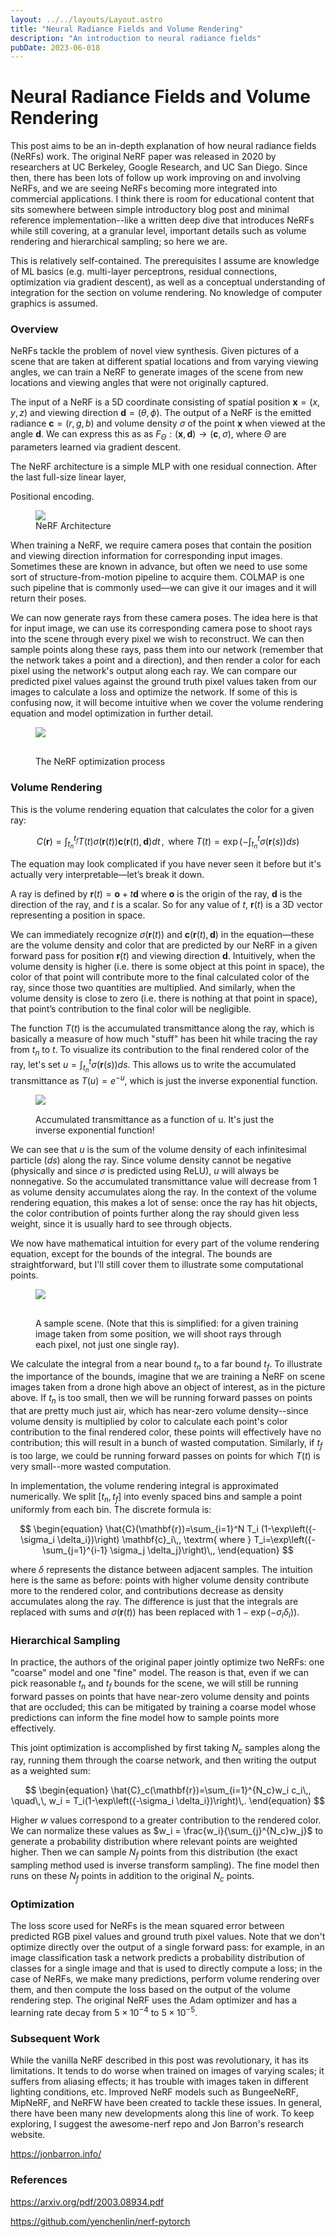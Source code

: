 ```yaml
---
layout: ../../layouts/Layout.astro
title: "Neural Radiance Fields and Volume Rendering"
description: "An introduction to neural radiance fields"
pubDate: 2023-06-018
---
```


# Neural Radiance Fields and Volume Rendering

This post aims to be an in-depth explanation of how neural radiance fields (NeRFs) work. The original NeRF paper was released in 2020 by researchers at UC Berkeley, Google Research, and UC San Diego. Since then, there has been lots of follow up work improving on and involving NeRFs, and we are seeing NeRFs becoming more integrated into commercial applications. I think there is room for educational content that sits somewhere between simple introductory blog post and minimal reference implementation--like a written deep dive that introduces NeRFs while still covering, at a granular level, important details such as volume rendering and hierarchical sampling; so here we are.

This is relatively self-contained. The prerequisites I assume are knowledge of ML basics (e.g. multi-layer perceptrons, residual connections, optimization via gradient descent), as well as a conceptual understanding of integration for the section on volume rendering. No knowledge of computer graphics is assumed.

### Overview

NeRFs tackle the problem of novel view synthesis. Given pictures of a scene that are taken at different spatial locations and from varying viewing angles, we can train a NeRF to generate images of the scene from new locations and viewing angles that were not originally captured.

The input of a NeRF is a 5D coordinate consisting of spatial position $\textbf{x} = (x,y,z)$ and viewing direction $\textbf{d} = (\theta, \phi)$. The output of a NeRF is the emitted radiance $\mathbf{c} =(r,g,b)$ and volume density $\sigma$ of the point $\textbf{x}$ when viewed at the angle $\textbf{d}$. We can express this as as $F_{\Theta} : (\textbf{x}, \textbf{d}) \rightarrow (\textbf{c}, \sigma)$, where $\Theta$ are parameters learned via gradient descent.

The NeRF architecture is a simple MLP with one residual connection. After the last full-size linear layer,

Positional encoding.

<figure>
  <img src="/images/nerfs/nerf-architecture.png">
  <figcaption>NeRF Architecture</figcaption>
</figure>

When training a NeRF, we require camera poses that contain the position and viewing direction information for corresponding input images. Sometimes these are known in advance, but often we need to use some sort of structure-from-motion pipeline to acquire them. COLMAP is one such pipeline that is commonly used—we can give it our images and it will return their poses.

We can now generate rays from these camera poses. The idea here is that for input image, we can use its corresponding camera pose to shoot rays into the scene through every pixel we wish to reconstruct. We can then sample points along these rays, pass them into our network (remember that the network takes a point and a direction), and then render a color for each pixel using the network's output along each ray. We can compare our predicted pixel values against the ground truth pixel values taken from our images to calculate a loss and optimize the network. If some of this is confusing now, it will become intuitive when we cover the volume rendering equation and model optimization in further detail.

<figure>
  <img src="/images/nerfs/nerf-figure2.png">
  <figcaption style="margin-top: 30px;">The NeRF optimization process</figcaption>
</figure>

### Volume Rendering

This is the volume rendering equation that calculates the color for a given ray:

$$
\begin{equation}
C(\mathbf{r}) = \int_{t_n}^{t_f}T(t)\sigma(\mathbf{r}(t))\mathbf{c}(\mathbf{r}(t),\mathbf{d})dt\,, \textrm{ where }
T(t) = \exp \left({-\int_{t_n}^{t}\sigma(\mathbf{r}(s))ds}\right)
\end{equation}
$$

The equation may look complicated if you have never seen it before but it's actually very interpretable—let’s break it down.

A ray is defined by $\textbf{r}(t) = \textbf{o} + t\textbf{d}$ where $\textbf{o}$ is the origin of the ray, $\textbf{d}$ is the direction of the ray, and $t$ is a scalar. So for any value of $t$, $\textbf{r}(t)$ is a 3D vector representing a position in space.

We can immediately recognize $\sigma(\textbf{r}(t))$ and $\textbf{c}(\textbf{r}(t), \textbf{d})$ in the equation—these are the volume density and color that are predicted by our NeRF in a given forward pass for position $\textbf{r}(t)$ and viewing direction $\textbf{d}$. Intuitively, when the volume density is higher (i.e. there is some object at this point in space), the color of that point will contribute more to the final calculated color of the ray, since those two quantities are multiplied. And similarly, when the volume density is close to zero (i.e. there is nothing at that point in space), that point’s contribution to the final color will be negligible.

The function $T(t)$ is the accumulated transmittance along the ray, which is basically a measure of how much "stuff" has been hit while tracing the ray from $t_n$ to $t$. To visualize its contribution to the final rendered color of the ray, let's set $u = \int_{t_n}^{t}\sigma(\mathbf{r}(s))ds$. This allows us to write the accumulated transmittance as $T(u) = e^{-u}$, which is just the inverse exponential function.

<figure>
  <img src="/images/nerfs/e^-x.png">
  <figcaption style="margin-top: 15px;">Accumulated transmittance as a function of u. It's just the inverse exponential function!</figcaption>
</figure>

We can see that $u$ is the sum of the volume density of each infinitesimal particle ($ds$) along the ray. Since volume density cannot be negative (physically and since $\sigma$ is predicted using ReLU), $u$ will always be nonnegative. So the accumulated transmittance value will decrease from 1 as volume density accumulates along the ray. In the context of the volume rendering equation, this makes a lot of sense: once the ray has hit objects, the color contribution of points further along the ray should given less weight, since it is usually hard to see through objects.

We now have mathematical intuition for every part of the volume rendering equation, except for the bounds of the integral. The bounds are straightforward, but I'll still cover them to illustrate some computational points.

<figure>
  <img src="/images/nerfs/nerf-scene.001.png">
  <figcaption style="margin-top: 30px;">A sample scene. (Note that this is simplified: for a given training image taken from some position, we will shoot rays through each pixel, not just one single ray).</figcaption>
</figure>

We calculate the integral from a near bound $t_n$ to a far bound $t_f$. To illustrate the importance of the bounds, imagine that we are training a NeRF on scene images taken from a drone high above an object of interest, as in the picture above. If $t_n$ is too small, then we will be running forward passes on points that are pretty much just air, which has near-zero volume density--since volume density is multiplied by color to calculate each point's color contribution to the final rendered color, these points will effectively have no contribution; this will result in a bunch of wasted computation. Similarly, if $t_f$ is too large, we could be running forward passes on points for which $T(t)$ is very small--more wasted computation.

In implementation, the volume rendering integral is approximated numerically. We split $[t_n, t_f]$ into evenly spaced bins and sample a point uniformly from each bin. The discrete formula is:

$$
\begin{equation}
\hat{C}(\mathbf{r})=\sum_{i=1}^N T_i (1-\exp\left({-\sigma_i \delta_i})\right) \mathbf{c}_i\,, \textrm{ where }
T_i=\exp\left({- \sum_{j=1}^{i-1} \sigma_j \delta_j}\right)\,,
\end{equation}
$$

where $\delta$ represents the distance between adjacent samples. The intuition here is the same as before: points with higher volume density contribute more to the rendered color, and contributions decrease as density accumulates along the ray. The difference is just that the integrals are replaced with sums and $\sigma(\mathbf{r}(t))$ has been replaced with $1 - \exp \left(-\sigma_i \delta_i)\right)$.

### Hierarchical Sampling

In practice, the authors of the original paper jointly optimize two NeRFs: one "coarse" model and one "fine" model. The reason is that, even if we can pick reasonable $t_n$ and $t_f$ bounds for the scene, we will still be running forward passes on points that have near-zero volume density and points that are occluded; this can be mitigated by training a coarse model whose predictions can inform the fine model how to sample points more effectively.

This joint optimization is accomplished by first taking $N_c$ samples along the ray, running them through the coarse network, and then writing the output as a weighted sum:

$$
\begin{equation}
  \hat{C}_c(\mathbf{r})=\sum_{i=1}^{N_c}w_i c_i\,, \quad\,\,
  w_i = T_i(1-\exp\left({-\sigma_i \delta_i})\right)\,.
\end{equation}
$$

Higher $w$ values correspond to a greater contribution to the rendered color. We can normalize these values as $w_i = \frac{w_i}{\sum_{j}^{N_c}w_j}$ to generate a probability distribution where relevant points are weighted higher. Then we can sample $N_f$ points from this distribution (the exact sampling method used is inverse transform sampling). The fine model then runs on these $N_f$ points in addition to the original $N_c$ points.

### Optimization

The loss score used for NeRFs is the mean squared error between predicted RGB pixel values and ground truth pixel values. Note that we don't optimize directly over the output of a single forward pass: for example, in an image classification task a network predicts a probability distribution of classes for a single image and that is used to directly compute a loss; in the case of NeRFs, we make many predictions, perform volume rendering over them, and then compute the loss based on the output of the volume rendering step. The original NeRF uses the Adam optimizer and has a learning rate decay from $5 \times 10^{-4}$ to $5 \times 10^{-5}$.

### Subsequent Work

While the vanilla NeRF described in this post was revolutionary, it has its limitations. It tends to do worse when trained on images of varying scales; it suffers from aliasing effects; it has trouble with images taken in different lighting conditions, etc. Improved NeRF models such as BungeeNeRF, MipNeRF, and NeRFW have been created to tackle these issues. In general, there have been many new developments along this line of work. To keep exploring, I suggest the awesome-nerf repo and Jon Barron's research website.

https://jonbarron.info/

### References

https://arxiv.org/pdf/2003.08934.pdf

https://github.com/yenchenlin/nerf-pytorch
